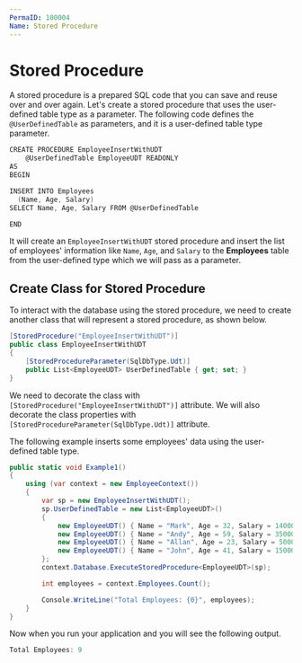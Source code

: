 ```yaml
---
PermaID: 100004
Name: Stored Procedure
---
```


# Stored Procedure

A stored procedure is a prepared SQL code that you can save and reuse over and over again. Let's create a stored procedure that uses the user-defined table type as a parameter. The following code defines the `@UserDefinedTable` as parameters, and it is a user-defined table type parameter.

```csharp
CREATE PROCEDURE EmployeeInsertWithUDT 
	@UserDefinedTable EmployeeUDT READONLY
AS
BEGIN

INSERT INTO Employees
  (Name, Age, Salary)
SELECT Name, Age, Salary FROM @UserDefinedTable

END
```

It will create an `EmployeeInsertWithUDT` stored procedure and insert the list of employees' information like `Name`, `Age`, and `Salary` to the **Employees** table from the user-defined type which we will pass as a parameter.

## Create Class for Stored Procedure

To interact with the database using the stored procedure, we need to create another class that will represent a stored procedure, as shown below.

```csharp
[StoredProcedure("EmployeeInsertWithUDT")]
public class EmployeeInsertWithUDT
{
    [StoredProcedureParameter(SqlDbType.Udt)]
    public List<EmployeeUDT> UserDefinedTable { get; set; }
}
```

We need to decorate the class with `[StoredProcedure("EmployeeInsertWithUDT")]` attribute. We will also decorate the class properties with `[StoredProcedureParameter(SqlDbType.Udt)]` attribute.

The following example inserts some employees' data using the user-defined table type.

```csharp
public static void Example1()
{
    using (var context = new EmployeeContext())
    {
        var sp = new EmployeeInsertWithUDT();
        sp.UserDefinedTable = new List<EmployeeUDT>()
        {
            new EmployeeUDT() { Name = "Mark", Age = 32, Salary = 14000 },
            new EmployeeUDT() { Name = "Andy", Age = 59, Salary = 35000 },
            new EmployeeUDT() { Name = "Allan", Age = 23, Salary = 5000 },
            new EmployeeUDT() { Name = "John", Age = 41, Salary = 15000 }
        };
        context.Database.ExecuteStoredProcedure<EmployeeUDT>(sp);

        int employees = context.Employees.Count();

        Console.WriteLine("Total Employees: {0}", employees);
    }
}
```

Now when you run your application and you will see the following output.

```csharp
Total Employees: 9
```
